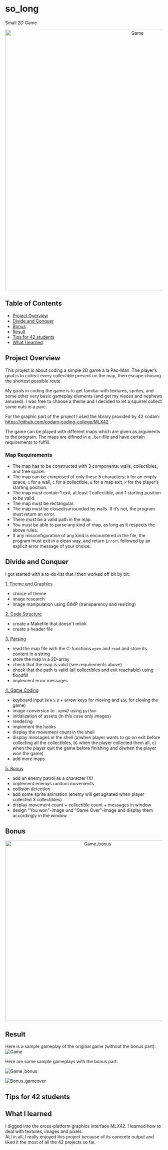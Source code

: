 # so_long
Small 2D Game

<div align="center">
<img width="830" alt="Game" src="https://user-images.githubusercontent.com/114035440/213333013-8745d1f6-42f9-41f8-9192-8cc0cd2e8d19.png">
</div>

## Table of Contents

* [Project Overview](#project-overview)
* [Divide and Conquer](#divide-and-conquer)
* [Bonus](#bonus)
* [Result](#result)
* [Tips for 42 students](#tips-for-42-students)
* [What I learned](#what-i-learned)

## Project Overview
This project is about coding a simple 2D game à la Pac-Man. The player’s goal is to collect every collectible present on the map, then escape chosing the shortest possible route.

My goals in coding the game is to get familiar with textures, sprites, and some other very basic gameplay elements (and get my nieces and nephews amused).
I was free to choose a theme and I decided to let a squirrel collect some nuts in a parc.

For the graphic part of the project I used the library provided by 42 codam: https://github.com/codam-coding-college/MLX42

The game can be played with different maps which are given as arguments to the program. The maps are difined in a ``.ber``-file and have certain requirements to fulfill.  

### Map Requirements 
* The map has to be constructed with 3 components: walls, collectibles, and free space.
* The map can be composed of only these 5 characters: 
    ``0`` for an empty space,
    ``1`` for a wall,
    ``C`` for a collectible,
    ``E`` for a map exit,
    ``P`` for the player’s starting position.
* The map must contain 1 exit, at least 1 collectible, and 1 starting position to be valid.
* The map must be rectangular.
* The map must be closed/surrounded by walls. If it’s not, the program must return an error.
* There must be a valid path in the map.
* You must be able to parse any kind of map, as long as it respects the above rules.
* If any misconfiguration of any kind is encountered in the file, the program must exit in a clean way, and return ``Error\`` followed by an explicit error   message of your choice.

## Divide and Conquer 
I got started with a to-do-list that I then worked off bit by bit:

<ins>1. Theme and Graphics</ins>
*   choice of theme 
*   image research 
*   image manipulation using GIMP (transparency and resizing)

<ins>2. Code Structure</ins>
*   create a Makefile that doesn't relink
*   create a header file 

<ins>3. Parsing</ins>
*   read the map file with the C-functions ``open`` and ``read`` and store its content in a string
*   store the map in a 2D-array
*   check that the map is valid (see requirements above)
*   check that the path is valid (all collectibles and exit reachable) using floodfill
*   implement error messages

<ins>4. Game Coding</ins>
*   keyboard input (``W`` ``A`` ``S`` ``D`` + arrow keys for moving and ``ESC`` for closing the game)
*   image conversion to ``.xpm42`` using ``python``
*   initialization of assets (in this case only images)
*   rendering 
*   implement the hooks
*   display the movement count in the shell
*   display messages in the shell (a)when player wants to go on exit before collecting all the collectibles, b) when the player collected them all, c) when     the player quit the game before finishing and d)when the player won the game)
*   add more maps

<ins>5. Bonus</ins>
*   add an enemy patrol as a character (X)
*   implement enemys random movements 
*   collision detection
*   add some sprite animation (enemy will get agitated when player collected 3 collectibles)
*   display movement count + collectible count + messages in window 
*   design "You won"-image und "Game Over"-image and display them accordingly in the window 

## Bonus 
<div align="center">
<img width="575" alt="Game_bonus" src="https://user-images.githubusercontent.com/114035440/213343266-3b0d36bd-a0f5-4362-b8f2-b6bb08316dbc.png">
</div>

## Result 

Here is a sample gameplay of the original game (without the bonus part):
![Game](https://user-images.githubusercontent.com/114035440/213346656-3e325581-7596-41f3-b383-365fef00d9ac.gif)

Here are some sample gameplays with the bonus part:

![Game_bonus](https://user-images.githubusercontent.com/114035440/213346992-87f44fa2-af99-44ec-88b8-afed6b72ae28.gif)

![Bonus_gameover](https://user-images.githubusercontent.com/114035440/213347785-752a10d4-9cff-411e-98dc-a180bfda22bb.gif)



## Tips for 42 students 

## What I learned 
I digged into the cross-platform graphics interface MLX42. I learned how to deal with textures, images and pixels.  
ALl in all, I really enjoyed this project because of its concrete output and liked it the most of all the 42 projects so far.
